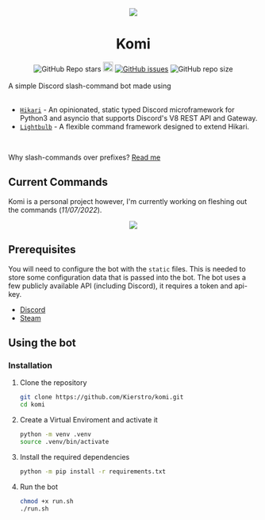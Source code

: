 <div align="center">
<img src="https://user-images.githubusercontent.com/38412336/182039395-5a80e181-d4eb-4ae7-9dbb-06c80e54e1c8.gif"/>
<h1>Komi</h1>
<img alt="GitHub Repo stars" src="https://img.shields.io/github/stars/Kierstro/komi?style=social">
<img height="20" alt="Discord invite" src="https://discord.com/api/guilds/972183434522947584/widget.png">
<a href="https://github.com/Kierstro/komi/issues"><img alt="GitHub issues" src="https://img.shields.io/github/issues-raw/Kierstro/komi"></a>
<img alt="GitHub repo size" src="https://img.shields.io/github/repo-size/Kierstro/komi">
</div>
<br>
A simple Discord slash-command bot made using
<br>
<br>

* [`Hikari`](https://github.com/hikari-py/hikari) - An opinionated, static typed Discord microframework for Python3 and asyncio that supports Discord's V8 REST API and Gateway.
* [`Lightbulb`](https://github.com/tandemdude/hikari-lightbulb/) - A flexible command framework designed to extend Hikari.
<br>

Why slash-commands over prefixes? [Read me](https://discord.com/blog/welcome-to-the-new-era-of-discord-apps)

## Current Commands
Komi is a personal project however, I'm currently working on fleshing out the commands (*11/07/2022*).
<div align="center">
<img src="https://user-images.githubusercontent.com/38412336/178318058-f1a988ca-8209-4369-8e0c-8701b41f025f.png" />
</div>

## Prerequisites

You will need to configure the bot with the `static` files. This is needed to store some configuration data that is passed into the bot. The bot uses a few publicly available API (including Discord), it requires a token and api-key.
  * [Discord](https://discord.com/developers/applications)
  * [Steam](https://steamcommunity.com/dev)

## Using the bot
### Installation

1. Clone the repository
   ```sh
   git clone https://github.com/Kierstro/komi.git
   cd komi
   ```

2. Create a Virtual Enviroment and activate it
    ```sh
    python -m venv .venv
    source .venv/bin/activate
    ```

4. Install the required dependencies
   ```sh
   python -m pip install -r requirements.txt
   ```

5. Run the bot 
   ```sh
   chmod +x run.sh
   ./run.sh
   ```


